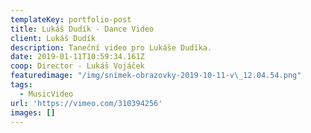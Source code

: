 ```yaml
---
templateKey: portfolio-post
title: Lukáš Dudík - Dance Video
client: Lukáš Dudík
description: Taneční video pro Lukáše Dudíka.
date: 2019-01-11T10:59:34.161Z
coop: Director - Lukáš Vojáček
featuredimage: "/img/snímek-obrazovky-2019-10-11-v\_12.04.54.png"
tags:
  - MusicVideo
url: 'https://vimeo.com/310394256'
images: []
---
```


